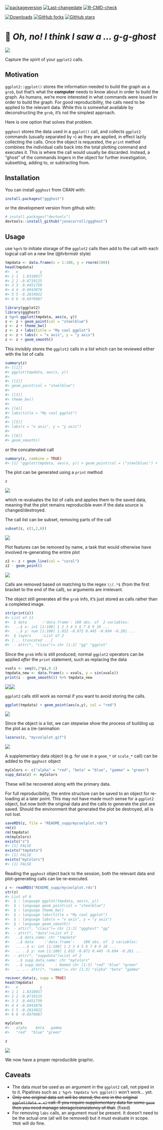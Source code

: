 
<!-- badges: start -->
[![packageversion](https://img.shields.io/badge/Package%20version-0.2.1-orange.svg?style=flat-square)](commits/master)
[![Last-changedate](https://img.shields.io/badge/last%20change-2025--04--15-yellowgreen.svg)](/commits/master)
[![R-CMD-check](https://github.com/jonocarroll/ggghost/actions/workflows/R-CMD-check.yaml/badge.svg)](https://github.com/jonocarroll/ggghost/actions/workflows/R-CMD-check.yaml)
<!-- badges: end -->

[![Downloads](http://cranlogs.r-pkg.org/badges/ggghost)](http://www.r-pkg.org/pkg/ggghost)
[![GitHub
forks](https://img.shields.io/github/forks/jonocarroll/ggghost.svg)](https://github.com/jonocarroll/ggghost/network)
[![GitHub
stars](https://img.shields.io/github/stars/jonocarroll/ggghost.svg)](https://github.com/jonocarroll/ggghost/stargazers)

<!-- README.md is generated from README.Rmd. Please edit that file -->

# :ghost: *Oh, no! I think I saw a … g-g-ghost*

![](https://github.com/jonocarroll/ggghost/raw/master/README_supp/scooby.gif)

Capture the spirit of your `ggplot2` calls.

## Motivation

`ggplot2::ggplot()` stores the information needed to build the graph as
a `grob`, but that’s what the **computer** needs to know about in order
to build the graph. As humans, we’re more interested in what commands
were issued in order to build the graph. For good reproducibility, the
calls need to be applied to the relevant data. While this is somewhat
available by deconstructing the `grob`, it’s not the simplest approach.

Here is one option that solves that problem.

`ggghost` stores the data used in a `ggplot()` call, and collects
`ggplot2` commands (usually separated by `+`) as they are applied, in
effect lazily collecting the calls. Once the object is requested, the
`print` method combines the individual calls back into the total
plotting command and executes it. This is where the call would usually
be discarded. Instead, a “ghost” of the commands lingers in the object
for further investigation, subsetting, adding to, or subtracting from.

## Installation

You can install `ggghost` from CRAN with:

``` r
install.packages("ggghost")
```

or the development version from github with:

``` r
# install.packages("devtools")
devtools::install_github("jonocarroll/ggghost")
```

## Usage

use `%g<%` to initiate storage of the `ggplot2` calls then add to the
call with each logical call on a new line (@hrbrmstr style)

``` r
tmpdata <- data.frame(x = 1:100, y = rnorm(100))
head(tmpdata)
#>   x          y
#> 1 1  1.8318017
#> 2 2 -0.8719125
#> 3 3  0.4451759
#> 4 4 -0.6943876
#> 5 5 -0.2814022
#> 6 6 -0.6976087
```

``` r
library(ggplot2)
library(ggghost)
z %g<% ggplot(tmpdata, aes(x, y))
z <- z + geom_point(col = "steelblue")
z <- z + theme_bw()
z <- z + labs(title = "My cool ggplot")
z <- z + labs(x = "x axis", y = "y axis")
z <- z + geom_smooth()
```

This invisibly stores the `ggplot2` calls in a list which can be
reviewed either with the list of calls

``` r
summary(z)
#> [[1]]
#> ggplot(tmpdata, aes(x, y))
#> 
#> [[2]]
#> geom_point(col = "steelblue")
#> 
#> [[3]]
#> theme_bw()
#> 
#> [[4]]
#> labs(title = "My cool ggplot")
#> 
#> [[5]]
#> labs(x = "x axis", y = "y axis")
#> 
#> [[6]]
#> geom_smooth()
```

or the concatenated call

``` r
summary(z, combine = TRUE)
#> [1] "ggplot(tmpdata, aes(x, y)) + geom_point(col = \"steelblue\") + theme_bw() + labs(title = \"My cool ggplot\") + labs(x = \"x axis\", y = \"y axis\") + geom_smooth()"
```

The plot can be generated using a `print` method

``` r
z
```

![](README_supp/README-unnamed-chunk-8-1.png)<!-- -->

which re-evaluates the list of calls and applies them to the saved data,
meaning that the plot remains reproducible even if the data source is
changed/destroyed.

The call list can be subset, removing parts of the call

``` r
subset(z, c(1,2,6))
```

![](README_supp/README-unnamed-chunk-9-1.png)<!-- -->

Plot features can be removed by name, a task that would otherwise have
involved re-generating the entire plot

``` r
z2 <- z + geom_line(col = "coral")
z2 - geom_point()
```

![](README_supp/README-unnamed-chunk-10-1.png)<!-- -->

Calls are removed based on matching to the regex `\\(.*$` (from the
first bracket to the end of the call), so arguments are irrelevant.

The object still generates all the `grob` info, it’s just stored as
calls rather than a completed image.

``` r
str(print(z))
#> List of 11
#>  $ data       :'data.frame': 100 obs. of  2 variables:
#>   ..$ x: int [1:100] 1 2 3 4 5 6 7 8 9 10 ...
#>   ..$ y: num [1:100] 1.832 -0.872 0.445 -0.694 -0.281 ...
#>  $ layers     :List of 2
#> [... truncated ...]
#>  - attr(*, "class")= chr [1:2] "gg" "ggplot"
```

Since the `grob` info is still produced, normal `ggplot2` operators can
be applied *after* the `print` statement, such as replacing the data

``` r
xvals <- seq(0,2*pi,0.1)
tmpdata_new <- data.frame(x = xvals, y = sin(xvals))
print(z - geom_smooth()) %+% tmpdata_new
```

![](README_supp/README-unnamed-chunk-12-1.png)<!-- -->![](README_supp/README-unnamed-chunk-12-2.png)<!-- -->

`ggplot2` calls still work as normal if you want to avoid storing the
calls.

``` r
ggplot(tmpdata) + geom_point(aes(x,y), col = "red")
```

![](README_supp/README-unnamed-chunk-13-1.png)<!-- -->

Since the object is a list, we can stepwise show the process of building
up the plot as a (re-)animation

``` r
lazarus(z, "mycoolplot.gif")
```

![](README_supp/mycoolplot.gif)<!-- -->

A supplementary data object (e.g. for use in a `geom_*` or `scale_*`
call) can be added to the `ggghost` object

``` r
myColors <- c("alpha" = "red", "beta" = "blue", "gamma" = "green")
supp_data(z) <- myColors
```

These will be recovered along with the primary data.

For full reproducibility, the entire structure can be saved to an object
for re-loading at a later point. This may not have made much sense for a
`ggplot2` object, but now both the original data and the calls to
generate the plot are saved. Should the environment that generated the
plot be destroyed, all is not lost.

``` r
saveRDS(z, file = "README_supp/mycoolplot.rds")
rm(z)
rm(tmpdata)
rm(myColors)
exists("z")
#> [1] FALSE
exists("tmpdata")
#> [1] FALSE
exists("myColors")
#> [1] FALSE
```

Reading the `ggghost` object back to the session, both the relevant data
and plot-generating calls can be re-executed.

``` r
z <- readRDS("README_supp/mycoolplot.rds")
str(z)
#> List of 6
#>  $ : language ggplot(tmpdata, aes(x, y))
#>  $ : language geom_point(col = "steelblue")
#>  $ : language theme_bw()
#>  $ : language labs(title = "My cool ggplot")
#>  $ : language labs(x = "x axis", y = "y axis")
#>  $ : language geom_smooth()
#>  - attr(*, "class")= chr [1:2] "ggghost" "gg"
#>  - attr(*, "data")=List of 2
#>   ..$ data_name: chr "tmpdata"
#>   ..$ data     :'data.frame':    100 obs. of  2 variables:
#>   .. ..$ x: int [1:100] 1 2 3 4 5 6 7 8 9 10 ...
#>   .. ..$ y: num [1:100] 1.832 -0.872 0.445 -0.694 -0.281 ...
#>  - attr(*, "suppdata")=List of 2
#>   ..$ supp_data_name: chr "myColors"
#>   ..$ supp_data     : Named chr [1:3] "red" "blue" "green"
#>   .. ..- attr(*, "names")= chr [1:3] "alpha" "beta" "gamma"

recover_data(z, supp = TRUE)
head(tmpdata)
#>   x          y
#> 1 1  1.8318017
#> 2 2 -0.8719125
#> 3 3  0.4451759
#> 4 4 -0.6943876
#> 5 5 -0.2814022
#> 6 6 -0.6976087

myColors
#>   alpha    beta   gamma 
#>   "red"  "blue" "green"

z
```

![](README_supp/README-unnamed-chunk-18-1.png)<!-- -->

We now have a proper reproducible graphic.

## Caveats

- The data *must* be used as an argument in the `ggplot2` call, not
  piped in to it. Pipelines such as `z %g<% tmpdata %>% ggplot()` won’t
  work… yet.
- ~~Only one original data set will be stored; the one in the original
  `ggplot(data = x)` call. If you require supplementary data for some
  `geom` then you need manage storage/consistency of that.~~ (fixed)
- For removing `labs` calls, an argument *must* be present. It doesn’t
  need to be the actual one (all will be removed) but it must evaluate
  in scope. `TRUE` will do fine.
